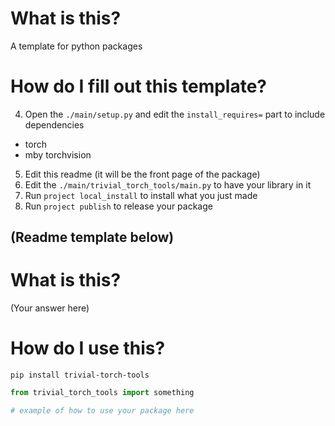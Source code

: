 # What is this?

A template for python packages

# How do I fill out this template?

4. Open the `./main/setup.py` and edit the `install_requires=` part to include dependencies
- torch
- mby torchvision
5. Edit this readme (it will be the front page of the package)
6. Edit the `./main/trivial_torch_tools/main.py` to have your library in it
7. Run `project local_install` to install what you just made
8. Run `project publish` to release your package


## (Readme template below)

# What is this?

(Your answer here)

# How do I use this?

`pip install trivial-torch-tools`


```python
from trivial_torch_tools import something

# example of how to use your package here
```
